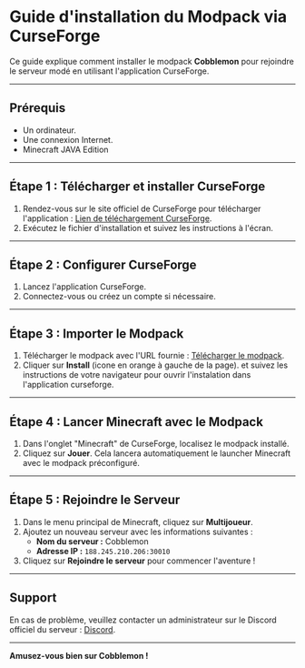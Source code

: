 # Guide d'installation du Modpack via CurseForge

Ce guide explique comment installer le modpack **Cobblemon** pour rejoindre le serveur modé en utilisant l'application CurseForge.

---

## Prérequis

- Un ordinateur.
- Une connexion Internet.
- Minecraft JAVA Edition

---

## Étape 1 : Télécharger et installer CurseForge

1. Rendez-vous sur le site officiel de CurseForge pour télécharger l'application :
   [Lien de téléchargement CurseForge](https://download.overwolf.com/install/Download?ExtensionId=cfiahnpaolfnlgaihhmobmnjdafknjnjdpdabpcm&utm_term=eyJkb21haW4iOiJjZi13ZWIiLCJnYW1lSWQiOjQzMn0%3D).
2. Exécutez le fichier d'installation et suivez les instructions à l'écran.

---

## Étape 2 : Configurer CurseForge

1. Lancez l'application CurseForge.
2. Connectez-vous ou créez un compte si nécessaire.

---

## Étape 3 : Importer le Modpack

1. Télécharger le modpack avec l'URL fournie :
   [Télécharger le modpack](https://www.curseforge.com/minecraft/modpacks/cobblemon-fabric).
2. Cliquer sur **Install** (icone en orange à gauche de la page). et suivez les instructions de votre navigateur pour ouvrir l'instalation dans l'application curseforge.

---

## Étape 4 : Lancer Minecraft avec le Modpack

1. Dans l'onglet "Minecraft" de CurseForge, localisez le modpack installé.
2. Cliquez sur **Jouer**. Cela lancera automatiquement le launcher Minecraft avec le modpack préconfiguré.

---

## Étape 5 : Rejoindre le Serveur

1. Dans le menu principal de Minecraft, cliquez sur **Multijoueur**.
2. Ajoutez un nouveau serveur avec les informations suivantes :
   - **Nom du serveur :** Cobblemon
   - **Adresse IP :** `188.245.210.206:30010`
3. Cliquez sur **Rejoindre le serveur** pour commencer l'aventure !

---

## Support

En cas de problème, veuillez contacter un administrateur sur le Discord officiel du serveur :
[Discord](https://discord.gg/6ffyCYq3Ea).

---

**Amusez-vous bien sur Cobblemon !**


